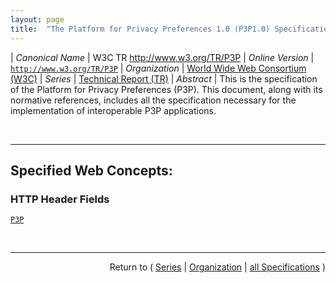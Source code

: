 ```yaml
---
layout: page
title:  "The Platform for Privacy Preferences 1.0 (P3P1.0) Specification"
---
```


| *Canonical Name* | W3C TR http://www.w3.org/TR/P3P
| *Online Version* | [`http://www.w3.org/TR/P3P`](http://www.w3.org/TR/P3P)
| *Organization* | [World Wide Web Consortium (W3C)](..  "List of specification series by this organization")
| *Series* | [Technical Report (TR)](.  "List of specifications in this series")
| *Abstract* | This is the specification of the Platform for Privacy Preferences (P3P). This document, along with its normative references, includes all the specification necessary for the implementation of interoperable P3P applications.

<br/>
<hr/>

## Specified Web Concepts:

### HTTP Header Fields

[`P3P`](/concepts/http-header/P3P "Any document retrieved by HTTP may point to a policy reference file through the use of a new response header, the P3P header. If a site is using P3P headers, it SHOULD include this on responses for all appropriate request methods, including HEAD and OPTIONS requests. The P3P header gives one or more comma-separated directives.")



<br/>
<hr/>

<p style="text-align: right">Return to ( <a href="./">Series</a> | <a href="../">Organization</a> | <a href="../../">all Specifications</a> )</p>